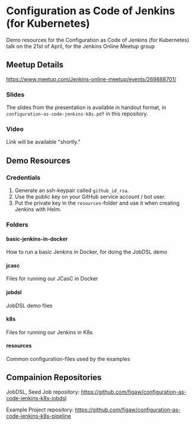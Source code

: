 # Configuration as Code of Jenkins (for Kubernetes)

Demo resources for the Configuration as Code of Jenkins (for Kubernetes) talk on the 21st of April, for the Jenkins Online Meetup group

## Meetup Details

<https://www.meetup.com/Jenkins-online-meetup/events/269888701/>

### Slides

The slides from the presentation is available in handout format, in `configuration-as-code-jenkins-k8s.pdf` in this repository.

### Video

Link will be available "shortly."

## Demo Resources

### Credentials

1. Generate an ssh-keypair called `github_id_rsa`.
1. Use the public key on your GitHub service account / bot user.
1. Put the private key in the `resources`-folder and use it when creating Jenkins with Helm.

### Folders

#### basic-jenkins-in-docker

How to run a basic Jenkins in Docker, for doing the JobDSL demo

#### jcasc

Files for running our JCasC in Docker

#### jobdsl

JobDSL demo files

#### k8s

Files for running our Jenkins in K8s

#### resources

Common configuration-files used by the examples

## Compainion Repositories

JobDSL, Seed Job repository:
<https://github.com/figaw/configuration-as-code-jenkins-k8s-jobdsl>

Example Project repository:
<https://github.com/figaw/configuration-as-code-jenkins-k8s-pipeline>
